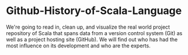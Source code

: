 # Github-History-of-Scala-Language

<p> We're going to read in, clean up, and visualize the real world project repository of Scala that spans data from a version control system (Git) as well as a project hosting site (GitHub).
 We will find out who has had the most influence on its development and who are the experts. <p/>
